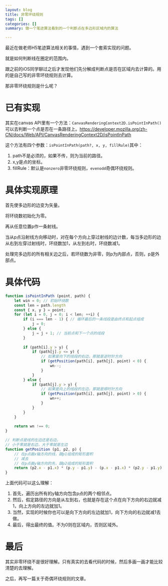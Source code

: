 ```yaml
---
layout: blog
title: 非零环绕规则
tags: []
categories: []
summary: 做一个笔迹算法看到的一个判断点在多边形区域内的算法

---
```


最近在做老师H5笔迹算法相关的事情，遇到一个套索实现的问题。

就是如何判断线在圈定的范围内。

跟之前的iOS同学聊过之后才发现他们先分解成判断点是否在区域内去计算的。用的是自己写的非零环绕规则去计算。

那非零环绕规则是什么呢？

# 已有实现

其实在canvas API里有一个方法：`CanvasRenderingContext2D.isPointInPath()
`可以去判断一个点是否在一条路径上。<https://developer.mozilla.org/zh-CN/docs/Web/API/CanvasRenderingContext2D/isPointInPath>

这个方法有四个参数：`isPointInPath(path?, x, y, fillRule)`其中：

1. path不是必须的，如果不传，则为当前的路径。
2. x,y是点的坐标。
3. fillRule：默认是`nonzero`非零环绕规则，`evenodd`奇偶环绕规则。

# 具体实现原理

首先使多边形的边变为矢量。

将环绕数初始化为零。

再从任意位置p作一条射线。

当从p点沿射线方向移动时，对在每个方向上穿过射线的边计数，每当多边形的边从右到左穿过射线时，环绕数加1，从左到右时，环绕数减1。

处理完多边形的所有相关边之后，若环绕数为非零，则p为内部点，否则，p是外部点。

# 具体代码

```js
function isPointInPath (point, path) {
	let win = 0; // 初始环绕数
	const len = path.length
	const { x, y } = point;
	for (let i = 0, j = 0; i < len; ++i) {
		if (i === len - 1) { // 循环最后的一条线段是由终点和起点组成
			j = 0;
		} else {
			j = j + 1; // 当前点和下一个点的线段
		}
		
		if (path[i].y > y) {
			if (path[j].y <= y) {
				// 如果是向下的线段的右边，那就是逆时针方向
				if (getPosition(path[i], path[j], point) < 0) {
					wn--;
				}
			}
		} else {
			if (path[j].y > y) {
				// 如果是向上的线段的左边，那就是顺时针方向
				if (getPosition(path[i], path[j], point) > 0) {
					wn++;
				}
			}
		}
	}
	
	return wn !== 0;
}

// 判断点是线的左边还是右边，
// 小于零就是右边，大于零就是左边
function getPosition (p1, p2, p) {
	// 在p点画x轴方向的线，跟p1组成的矩形面积
	// 减去
	// 在p点画y轴方向的先，跟p2组成的矩形面积
	return (p2.x - p1.x) * (p.y - p1.y) - (p.x - p1.x) * (p2.y - p1.y);
}
```

上面代码可以这么理解：

1. 首先，遍历出所有的y轴方向包含p点的两个相邻点。
2. 然后，假定路径的方向是从左到右，也就是存在这个点在向下方向的右边就减1，向上方向的左边就加1。
3. 当然，实现的时候你也可以是向下方向的左边就加1，向下方向的右边就减1去做。
4. 最后，得出最终的值。不为0则在区域内，否则区域外。

# 最后

其实非零环绕不是很好理解。只有真实的去看代码的时候，然后多画一画才能比较清楚的去理解。

之后，再写一篇关于奇偶环绕规则的文章。